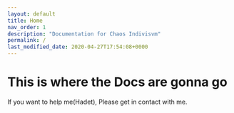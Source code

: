 ```yaml
---
layout: default
title: Home
nav_order: 1
description: "Documentation for Chaos Indivisvm"
permalink: /
last_modified_date: 2020-04-27T17:54:08+0000
---
```


# This is where the Docs are gonna go

If you want to help me(Hadet), Please get in contact with me.
